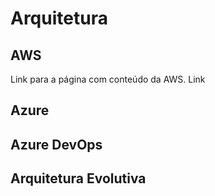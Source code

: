 <!-- TITLE: Arquitetura -->
<!-- SUBTITLE: A quick summary of Arquitetura -->

# Arquitetura
## AWS
Link para a página com conteúdo da AWS.
Link

## Azure

## Azure DevOps

## Arquitetura Evolutiva